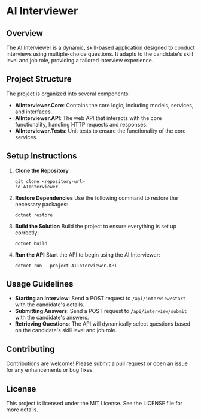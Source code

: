 # AI Interviewer

## Overview
The AI Interviewer is a dynamic, skill-based application designed to conduct interviews using multiple-choice questions. It adapts to the candidate's skill level and job role, providing a tailored interview experience.

## Project Structure
The project is organized into several components:

- **AIInterviewer.Core**: Contains the core logic, including models, services, and interfaces.
- **AIInterviewer.API**: The web API that interacts with the core functionality, handling HTTP requests and responses.
- **AIInterviewer.Tests**: Unit tests to ensure the functionality of the core services.

## Setup Instructions

1. **Clone the Repository**
   ```
   git clone <repository-url>
   cd AIInterviewer
   ```

2. **Restore Dependencies**
   Use the following command to restore the necessary packages:
   ```
   dotnet restore
   ```

3. **Build the Solution**
   Build the project to ensure everything is set up correctly:
   ```
   dotnet build
   ```

4. **Run the API**
   Start the API to begin using the AI Interviewer:
   ```
   dotnet run --project AIInterviewer.API
   ```

## Usage Guidelines

- **Starting an Interview**: Send a POST request to `/api/interview/start` with the candidate's details.
- **Submitting Answers**: Send a POST request to `/api/interview/submit` with the candidate's answers.
- **Retrieving Questions**: The API will dynamically select questions based on the candidate's skill level and job role.

## Contributing
Contributions are welcome! Please submit a pull request or open an issue for any enhancements or bug fixes.

## License
This project is licensed under the MIT License. See the LICENSE file for more details.